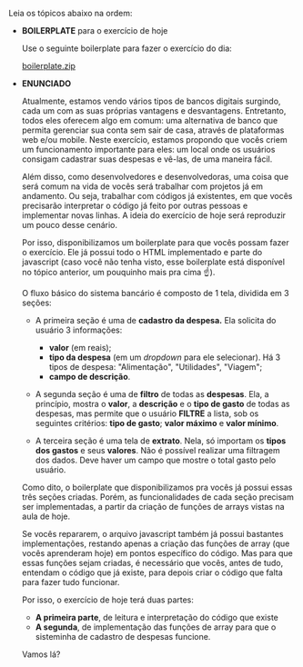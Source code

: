 Leia os tópicos abaixo na ordem:

- **BOILERPLATE** para o exercício de hoje

    Use o seguinte boilerplate para fazer o exercício do dia:

    [boilerplate.zip](https://s3-us-west-2.amazonaws.com/secure.notion-static.com/2bfc74eb-9466-4e68-a2bf-5a1ef03462cc/boilerplate.zip)

- **ENUNCIADO**

    Atualmente, estamos vendo vários tipos de bancos digitais surgindo, cada um com as suas próprias vantagens e desvantagens. Entretanto, todos eles oferecem algo em comum: uma alternativa de banco que permita gerenciar sua conta sem sair de casa, através de plataformas web e/ou mobile. Neste exercício, estamos propondo que vocês criem um funcionamento importante para eles: um local onde os usuários consigam cadastrar suas despesas e vê-las, de uma maneira fácil. 

    Além disso, como desenvolvedores e desenvolvedoras, uma coisa que será comum na vida de vocês será trabalhar com projetos já em andamento. Ou seja, trabalhar com códigos já existentes, em que vocês precisarão interpretar o código já feito por outras pessoas e implementar novas linhas. A ideia do exercício de hoje será reproduzir um pouco desse cenário. 

    Por isso, disponibilizamos um boilerplate para que vocês possam fazer o exercício. Ele já possui todo o HTML implementado e parte do javascript (caso você não tenha visto, esse boilerplate está disponível no tópico anterior, um pouquinho mais pra cima ☝️). 

    O fluxo básico do sistema bancário é composto de 1 tela, dividida em 3 seções:

    - A primeira seção é uma de **cadastro da despesa.** Ela solicita do usuário 3 informações:
        - **valor** (em reais);
        - **tipo da despesa** (em um *dropdown* para ele selecionar). Há 3 tipos de despesa: "Alimentação", "Utilidades", "Viagem";
        - **campo de descrição**.

    - A segunda seção é uma de **filtro** de todas as **despesas**. Ela, a princípio, mostra o **valor**, a **descrição** e o **tipo de gasto** de todas as despesas, mas permite que o usuário **FILTRE** a lista, sob os seguintes critérios: **tipo de gasto**; **valor máximo** e **valor mínimo**.

    - A terceira seção é uma tela de **extrato**. Nela, só importam os **tipos dos gastos** e seus **valores**. Não é possível realizar uma filtragem dos dados. Deve haver um campo que mostre o total gasto pelo usuário.

    Como dito, o boilerplate que disponibilizamos pra vocês já possui essas três seções criadas. Porém, as funcionalidades de cada seção precisam ser implementadas, a partir da criação de funções de arrays vistas na aula de hoje.

    Se vocês repararem, o arquivo javascript também já possui bastantes implementações, restando apenas a criação das funções de array (que vocês aprenderam hoje) em pontos específico do código. Mas para que essas funções sejam criadas, é necessário que vocês, antes de tudo, entendam o código que já existe, para depois criar o código que falta para fazer tudo funcionar. 

    Por isso, o exercício de hoje terá duas partes: 

    - **A primeira parte**, de leitura e interpretação do código que existe
    - **A segunda**, de implementação das funções de array para que o sisteminha de cadastro de despesas funcione.

    Vamos lá?
